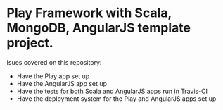 # Play Framework with Scala, MongoDB, AngularJS template project. 

Isues covered on this repository:
* Have the Play app set up
* Have the AngularJS app set up 
* Have the tests for both Scala and AngularJS apps run in Travis-CI
* Have the deployment system for the Play and AngularJS apps set up

